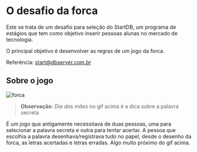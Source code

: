 # O desafio da forca

Este se trata de um desafio para seleção do StartDB, um programa de estágios que tem como objetivo inserir pessoas alunas no mercado de tecnologia.

O principal objetivo é desenvolver as regras de um jogo da forca.

Referência: start@dbserver.com.br

## Sobre o jogo

![forca](docs/forca.gif) 

> **Observação:** *Dia das mães* no gif acima é a dica sobre a palavra secreta

É um jogo que antigamente necessitava de duas pessoas, uma para selecionar a palavra secreta e outra para tentar acertar. A pessoa que escolhia a palavra desenhava/registrava tudo no papel, desde o desenho da forca, as letras acertadas e letras erradas. Algo muito próximo do gif acima.

